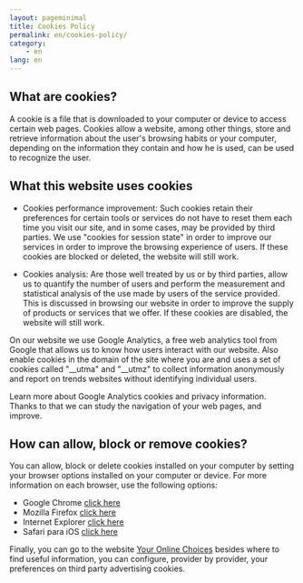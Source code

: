 ```yaml
---
layout: pageminimal
title: Cookies Policy
permalink: en/cookies-policy/
category:
    - en
lang: en
---
```


## What are cookies?

A cookie is a file that is downloaded to your computer or device to access certain web pages.
Cookies allow a website, among other things, store and retrieve information
about the user's browsing habits or your computer, depending on the information
they contain and how he is used, can be used to recognize the user.

## What this website uses cookies

* Cookies performance improvement:
Such cookies retain their preferences for certain tools or services do not have
to reset them each time you visit our site, and in some cases, may be provided
by third parties. We use "cookies for session state" in order to improve our
services in order to improve the browsing experience of users. If these cookies
are blocked or deleted, the website will still work.

* Cookies analysis:
Are those well treated by us or by third parties, allow us to quantify the number
of users and perform the measurement and statistical analysis of the use made by
users of the service provided. This is discussed in browsing our website in order
to improve the supply of products or services that we offer.
If these cookies are disabled, the website will still work.

On our website we use Google Analytics, a free web analytics tool from Google
that allows us to know how users interact with our website.
Also enable cookies in the domain of the site where you are and uses a set of cookies
called "__utma" and "__utmz" to collect information anonymously and report on
trends websites without identifying individual users.

Learn more about Google Analytics cookies and privacy information.
Thanks to that we can study the navigation of your web pages, and improve.

## How can allow, block or remove cookies?

You can allow, block or delete cookies installed on your computer by setting
your browser options installed on your computer or device.
For more information on each browser, use the following options:

<ul>
        <li>
          Google Chrome <a href="https://support.google.com/chrome/answer/95647?hl=es" target="_blank" title="See in Google Chrome">click here</a></li>
        <li>
          Mozilla Firefox <a href="http://support.mozilla.org/es/kb/habilitar-y-deshabilitar-cookies-que-los-sitios-we" target="_blank" title="See in Mozilla Firefox">click here</a></li>
        <li>
          Internet Explorer <a href="http://windows.microsoft.com/es-es/windows7/how-to-manage-cookies-in-internet-explorer-9" target="_blank" title="See in Internet Explorer">click here</a></li>
        <li>
          Safari para iOS <a href="http://support.apple.com/kb/HT1677?viewlocale=es_ES" target="_blank" title="See in Safari">click here</a></li>
</ul>

Finally, you can go to the website
<a href="http://www.youronlinechoices.com/es/" target="_blank">Your Online Choices</a>
besides where to find useful information, you can configure, provider by provider,
your preferences on third party advertising cookies.</p>